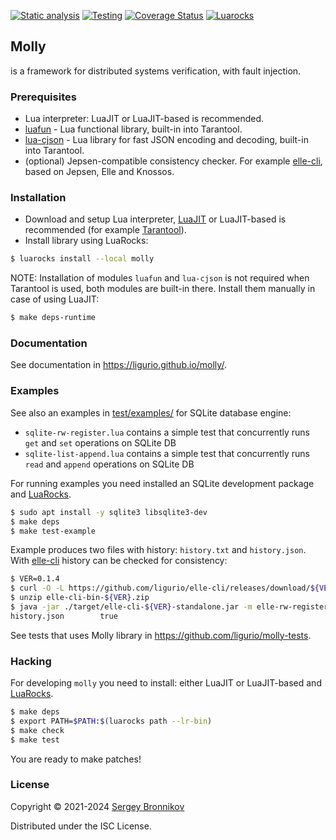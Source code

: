 [![Static analysis](https://github.com/ligurio/molly/actions/workflows/check.yaml/badge.svg)](https://github.com/ligurio/molly/actions/workflows/check.yaml)
[![Testing](https://github.com/ligurio/molly/actions/workflows/test.yaml/badge.svg)](https://github.com/ligurio/molly/actions/workflows/test.yaml)
[![Coverage Status](https://coveralls.io/repos/github/ligurio/molly/badge.svg)](https://coveralls.io/github/ligurio/molly)
[![Luarocks](https://img.shields.io/luarocks/v/ligurio/molly/scm-1)](https://luarocks.org/modules/ligurio/molly)

## Molly

is a framework for distributed systems verification, with fault injection.

### Prerequisites

- Lua interpreter: LuaJIT or LuaJIT-based is recommended.
- [luafun](https://luafun.github.io/) - Lua functional library, built-in into
  Tarantool.
- [lua-cjson](https://github.com/mpx/lua-cjson) - Lua library for fast JSON
  encoding and decoding, built-in into Tarantool.
- (optional) Jepsen-compatible consistency checker. For example
  [elle-cli](https://github.com/ligurio/elle-cli), based on Jepsen, Elle and
  Knossos.

### Installation

- Download and setup Lua interpreter, [LuaJIT](https://luajit.org/install.html)
  or LuaJIT-based is recommended (for example
  [Tarantool](https://www.tarantool.io/download/)).
- Install library using LuaRocks:

```sh
$ luarocks install --local molly
```

NOTE: Installation of modules `luafun` and `lua-cjson` is not required when
Tarantool is used, both modules are built-in there. Install them manually in
case of using LuaJIT:

```sh
$ make deps-runtime
```

### Documentation

See documentation in https://ligurio.github.io/molly/.

### Examples

See also an examples in [test/examples/](/test/examples/) for SQLite database
engine:
- `sqlite-rw-register.lua` contains a simple test that concurrently runs `get`
  and `set` operations on SQLite DB
- `sqlite-list-append.lua` contains a simple test that concurrently runs `read`
  and `append` operations on SQLite DB

For running examples you need installed an SQLite development package and
[LuaRocks](https://github.com/luarocks/luarocks/wiki/Download).

```sh
$ sudo apt install -y sqlite3 libsqlite3-dev
$ make deps
$ make test-example
```

Example produces two files with history: `history.txt` and `history.json`. With
[elle-cli](https://github.com/ligurio/elle-cli#usage) history can be checked
for consistency:

```sh
$ VER=0.1.4
$ curl -O -L https://github.com/ligurio/elle-cli/releases/download/${VER}/elle-cli-bin-${VER}.zip
$ unzip elle-cli-bin-${VER}.zip
$ java -jar ./target/elle-cli-${VER}-standalone.jar -m elle-rw-register history.json
history.json        true
```

See tests that uses Molly library in https://github.com/ligurio/molly-tests.

### Hacking

For developing `molly` you need to install: either LuaJIT or LuaJIT-based
and [LuaRocks](https://github.com/luarocks/luarocks/wiki/Download).

```sh
$ make deps
$ export PATH=$PATH:$(luarocks path --lr-bin)
$ make check
$ make test
```

You are ready to make patches!

### License

Copyright © 2021-2024 [Sergey Bronnikov](https://bronevichok.ru/)

Distributed under the ISC License.
